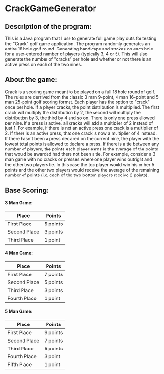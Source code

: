 # CrackGameGenerator
## Description of the program:
This is a Java program that I use to generate full game play outs for testing the "Crack" golf game application.  The program randomly generates an entire 18 hole golf round.  Generating handicaps and strokes on each hole for a user-entered number of players (typically 3, 4 or 5).  This will also generate the number of "cracks" per hole and whether or not there is an active press on each of the two nines.
## About the game:
Crack is a scoring game meant to be played on a full 18 hole round of golf.  The rules are derrived from the classic 3 man 9-point, 4 man 16-point and 5 man 25-point golf scoring format.  Each player has the option to "crack" once per hole.  If a player cracks, the point distribution is multiplied.  The first crack will multiply the distribution by 2, the second will multiply the distribution by 3, the third by 4 and so on.  There is only one press allowed per nine.  If a press is active, all cracks will add a multiplier of 2 instead of just 1.  For example, if there is not an active press one crack is a multiplier of 2.  If there is an active press, that one crack is now a multiplier of 4 instead.  If there hasn't been a press declared on the current nine, the player with the lowest total points is allowed to declare a press.  If there is a tie between any number of players, the points each player earns is the average of the points that would be awarded had there not been a tie.  For example, consider a 3 man game with no cracks or presses where one player wins outright and the other two players tie.  In this case the top player would win his or her 5 points and the other two players would receive the average of the remaining number of points (i.e. each of the two bottom players receive 2 points).
## Base Scoring:
#### 3 Man Game:
|     Place    |  Points  |
|--------------|----------|
| First Place  | 5 points |
| Second Place | 3 points |
| Third Place  | 1 point  |
#### 4 Man Game:
|     Place    |  Points  |
|--------------|----------|
| First Place  | 7 points |
| Second Place | 5 points |
| Third Place  | 3 points |
| Fourth Place | 1 point  |
#### 5 Man Game:
|     Place    |  Points  |
|--------------|----------|
| First Place  | 9 points |
| Second Place | 7 points |
| Third Place  | 5 points |
| Fourth Place | 3 point  |
| Fifth Place  | 1 point  |
